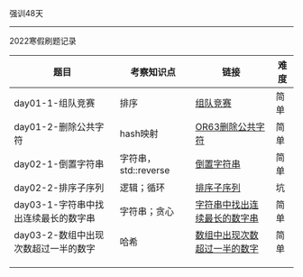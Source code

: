 强训48天

---

2022寒假刷题记录



| 题目                                 | 考察知识点           | 链接                                                         | 难度 |
| ------------------------------------ | -------------------- | ------------------------------------------------------------ | ---- |
| day01-1-组队竞赛                     | 排序                 | [组队竞赛](nowcoder.com/questionTerminal/248ccf8b479c49a98790db17251e39bb) | 简单 |
| day01-2-删除公共字符                 | hash映射             | [OR63删除公共字符](https://www.nowcoder.com/practice/f0db4c36573d459cae44ac90b90c6212?tpId=182&&tqId=34789&rp=1&ru=/exam/oj&qru=/exam/oj&sourceUrl=%2Fexam%2Foj%3Ftab%3D%25E5%2590%258D%25E4%25BC%2581%25E7%25BC%2596%25E7%25A8%258B%25E7%259C%259F%25E9%25A2%2598%26topicId%3D182%26page%3D1) | 简单 |
| day02-1-倒置字符串                   | 字符串，std::reverse | [倒置字符串](https://www.nowcoder.com/practice/ee5de2e7c45a46a090c1ced2fdc62355?tpId=182&&tqId=34788&rp=1&ru=/exam/oj&qru=/exam/oj&sourceUrl=%2Fexam%2Foj%3Ftab%3D%25E5%2590%258D%25E4%25BC%2581%25E7%25BC%2596%25E7%25A8%258B%25E7%259C%259F%25E9%25A2%2598%26topicId%3D182%26page%3D1) | 简单 |
| day02-2-排序子序列                   | 逻辑；循环           | [排序子序列](https://www.nowcoder.com/questionTerminal/2d3f6ddd82da445d804c95db22dcc471?page=1&onlyReference=false) | 坑   |
| day03-1-字符串中找出连续最长的数字串 | 字符串；贪心         | [字符串中找出连续最长的数字串](https://www.nowcoder.com/practice/bd891093881d4ddf9e56e7cc8416562d?tpId=182&&tqId=34785&rp=1&ru=/exam/oj&qru=/exam/oj&sourceUrl=%2Fexam%2Foj%3Ftab%3D%25E5%2590%258D%25E4%25BC%2581%25E7%25BC%2596%25E7%25A8%258B%25E7%259C%259F%25E9%25A2%2598%26topicId%3D182%26page%3D1) | 简单 |
| day03-2-数组中出现次数超过一半的数字 | 哈希                 | [数组中出现次数超过一半的数字](https://www.nowcoder.com/practice/e8a1b01a2df14cb2b228b30ee6a92163?tpId=196&&tqId=37104&rp=1&ru=/exam/oj&qru=/exam/oj&sourceUrl=%2Fexam%2Foj%3Ftab%3D%25E7%25AE%2597%25E6%25B3%2595%25E7%25AF%2587%26topicId%3D196%26page%3D1) | 简单 |
|                                      |                      |                                                              |      |
|                                      |                      |                                                              |      |
|                                      |                      |                                                              |      |



